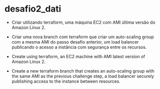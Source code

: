 # desafio2_dati

 - Criar utilizando terraform, uma máquina EC2 com AMI última versão do Amazon Linux 2.

 - Criar uma nova branch com terraform que criar um auto-scaling group com a mesma AMI do passo desafio anterior, 
 um load balancer publicando o acesso a instância com segurança entre os recursos.
 
 
 - Create using terraform, an EC2 machine with AMI latest version of Amazon Linux 2.

 - Create a new terraform branch that creates an auto-scaling group with the same AMI as the previous challenge step,
a load balancer securely publishing access to the instance between resources.

